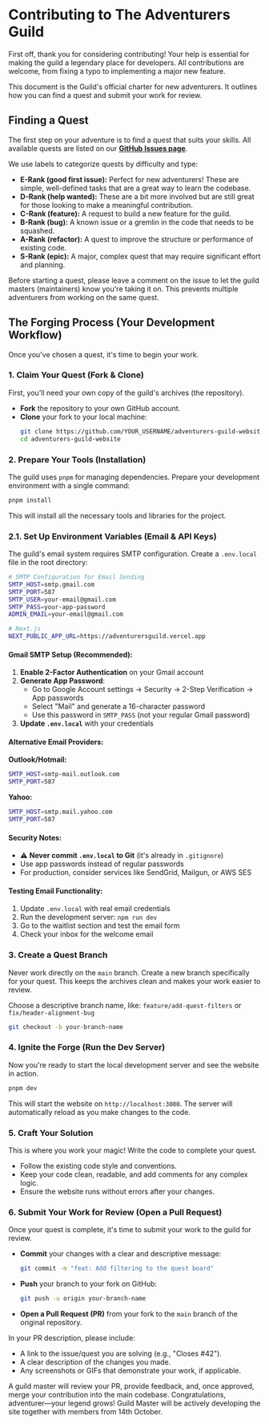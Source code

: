 # Contributing to The Adventurers Guild

First off, thank you for considering contributing! Your help is essential for making the guild a legendary place for developers. All contributions are welcome, from fixing a typo to implementing a major new feature.

This document is the Guild's official charter for new adventurers. It outlines how you can find a quest and submit your work for review.

## Finding a Quest

The first step on your adventure is to find a quest that suits your skills. All available quests are listed on our **[GitHub Issues page](https://github.com/your-username/adventurers-guild-website/issues)**.

We use labels to categorize quests by difficulty and type:

*   **E-Rank (good first issue):** Perfect for new adventurers! These are simple, well-defined tasks that are a great way to learn the codebase.
*   **D-Rank (help wanted):** These are a bit more involved but are still great for those looking to make a meaningful contribution.
*   **C-Rank (feature):** A request to build a new feature for the guild.
*   **B-Rank (bug):** A known issue or a gremlin in the code that needs to be squashed.
*   **A-Rank (refactor):** A quest to improve the structure or performance of existing code.
*   **S-Rank (epic):** A major, complex quest that may require significant effort and planning.

Before starting a quest, please leave a comment on the issue to let the guild masters (maintainers) know you're taking it on. This prevents multiple adventurers from working on the same quest.

## The Forging Process (Your Development Workflow)

Once you've chosen a quest, it's time to begin your work.

### 1. Claim Your Quest (Fork & Clone)

First, you'll need your own copy of the guild's archives (the repository).

*   **Fork** the repository to your own GitHub account.
*   **Clone** your fork to your local machine:
    ```bash
    git clone https://github.com/YOUR_USERNAME/adventurers-guild-website.git
    cd adventurers-guild-website
    ```

### 2. Prepare Your Tools (Installation)

The guild uses `pnpm` for managing dependencies. Prepare your development environment with a single command:

```bash
pnpm install
```

This will install all the necessary tools and libraries for the project.

### 2.1. Set Up Environment Variables (Email & API Keys)

The guild's email system requires SMTP configuration. Create a `.env.local` file in the root directory:

```bash
# SMTP Configuration for Email Sending
SMTP_HOST=smtp.gmail.com
SMTP_PORT=587
SMTP_USER=your-email@gmail.com
SMTP_PASS=your-app-password
ADMIN_EMAIL=your-email@gmail.com

# Next.js
NEXT_PUBLIC_APP_URL=https://adventurersguild.vercel.app
```

#### Gmail SMTP Setup (Recommended):

1. **Enable 2-Factor Authentication** on your Gmail account
2. **Generate App Password**:
   - Go to Google Account settings → Security → 2-Step Verification → App passwords
   - Select "Mail" and generate a 16-character password
   - Use this password in `SMTP_PASS` (not your regular Gmail password)
3. **Update `.env.local`** with your credentials

#### Alternative Email Providers:

**Outlook/Hotmail:**
```bash
SMTP_HOST=smtp-mail.outlook.com
SMTP_PORT=587
```

**Yahoo:**
```bash
SMTP_HOST=smtp.mail.yahoo.com
SMTP_PORT=587
```

#### Security Notes:
- ⚠️ **Never commit `.env.local` to Git** (it's already in `.gitignore`)
- Use app passwords instead of regular passwords
- For production, consider services like SendGrid, Mailgun, or AWS SES

#### Testing Email Functionality:
1. Update `.env.local` with real email credentials
2. Run the development server: `npm run dev`
3. Go to the waitlist section and test the email form
4. Check your inbox for the welcome email

### 3. Create a Quest Branch

Never work directly on the `main` branch. Create a new branch specifically for your quest. This keeps the archives clean and makes your work easier to review.

Choose a descriptive branch name, like:
`feature/add-quest-filters` or `fix/header-alignment-bug`

```bash
git checkout -b your-branch-name
```

### 4. Ignite the Forge (Run the Dev Server)

Now you're ready to start the local development server and see the website in action.

```bash
pnpm dev
```

This will start the website on `http://localhost:3000`. The server will automatically reload as you make changes to the code.

### 5. Craft Your Solution

This is where you work your magic! Write the code to complete your quest.

*   Follow the existing code style and conventions.
*   Keep your code clean, readable, and add comments for any complex logic.
*   Ensure the website runs without errors after your changes.

### 6. Submit Your Work for Review (Open a Pull Request)

Once your quest is complete, it's time to submit your work to the guild for review.

*   **Commit** your changes with a clear and descriptive message:
    ```bash
    git commit -m "feat: Add filtering to the quest board"
    ```
*   **Push** your branch to your fork on GitHub:
    ```bash
    git push -u origin your-branch-name
    ```
*   **Open a Pull Request (PR)** from your fork to the `main` branch of the original repository.

In your PR description, please include:
*   A link to the issue/quest you are solving (e.g., "Closes #42").
*   A clear description of the changes you made.
*   Any screenshots or GIFs that demonstrate your work, if applicable.

A guild master will review your PR, provide feedback, and, once approved, merge your contribution into the main codebase. Congratulations, adventurer—your legend grows!
Guild Master will be actively developing the site together with members from 14th October.
